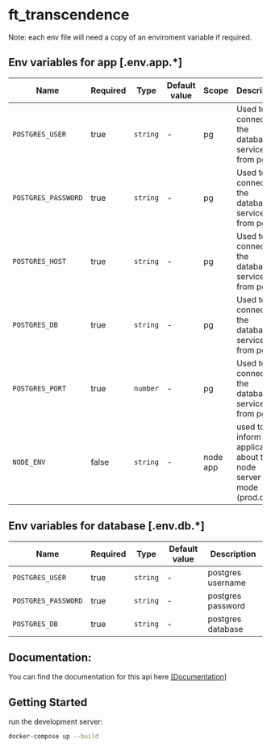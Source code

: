 # ft_transcendence

Note: each env file will need a copy of an enviroment variable if required.

## Env variables for app [.env.app.*]

| Name                                | Required | Type     | Default value | Scope        | Description                                                         |
| ----------------------------------- | -------- | -------- | ------------- | ------------ | ------------------------------------------------------------------  |
| `POSTGRES_USER`                     | true     | `string` | -             | pg           | Used to connect to the database service from pg                     |
| `POSTGRES_PASSWORD`                 | true     | `string` | -             | pg           | Used to connect to the database service from pg                     |
| `POSTGRES_HOST`                     | true     | `string` | -             | pg           | Used to connect to the database service from pg                     |
| `POSTGRES_DB`                       | true     | `string` | -             | pg           | Used to connect to the database service from pg                     |
| `POSTGRES_PORT`                     | true     | `number` | -             | pg           | Used to connect to the database service from pg                     |
| `NODE_ENV`                          | false    | `string` | -             | node app     | used to inform the application about the node server mode (prod.dev)|

## Env variables for database [.env.db.*]

| Name                | Required | Type     | Default value | Description       |
| ------------------- | -------- | -------- | ------------- | ----------------- |
| `POSTGRES_USER`     | true     | `string` | -             | postgres username |
| `POSTGRES_PASSWORD` | true     | `string` | -             | postgres password |
| `POSTGRES_DB`       | true     | `string` | -             | postgres database |

## Documentation:

You can find the documentation for this api here [[Documentation]](http://localhost:4000/api)

## Getting Started

run the development server:

```bash
docker-compose up --build
```
